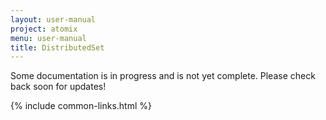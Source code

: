 ```yaml
---
layout: user-manual
project: atomix
menu: user-manual
title: DistributedSet
---
```


Some documentation is in progress and is not yet complete. Please check back soon for updates!

{% include common-links.html %}
